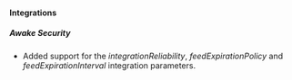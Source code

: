 
#### Integrations
##### Awake Security
- Added support for the *integrationReliability*, *feedExpirationPolicy* and *feedExpirationInterval* integration parameters.